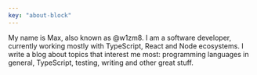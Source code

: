 ```yaml
---
key: "about-block"
---
```


My name is Max, also known as @w1zm8.
I am a software developer, currently working mostly with TypeScript, React and Node ecosystems.
I write a blog about topics that interest me most: programming languages in general, TypeScript, testing, writing and other great stuff.
